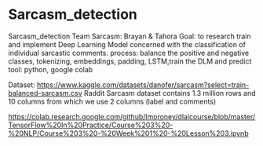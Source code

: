 # Sarcasm_detection
Sarcasm_detection
Team Sarcasm: Brayan & Tahora 
Goal: to research train and implement Deep Learning Model concerned with the classification of individual sarcastic comments.
process: balance the positive and negative classes, tokenizing, embeddings, padding, LSTM,train the DLM and predict 
tool: python,
google colab 



Dataset: https://www.kaggle.com/datasets/danofer/sarcasm?select=train-balanced-sarcasm.csv
Raddit Sarcasm dataset contains 1.3 million  rows and 10 columns from which we use 2 columns (label and comments)

https://colab.research.google.com/github/lmoroney/dlaicourse/blob/master/TensorFlow%20In%20Practice/Course%203%20-%20NLP/Course%203%20-%20Week%201%20-%20Lesson%203.ipynb


